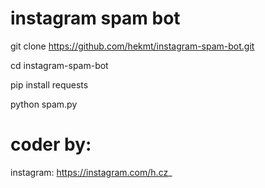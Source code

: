 # instagram spam bot


git clone https://github.com/hekmt/instagram-spam-bot.git

cd instagram-spam-bot

pip install requests

python spam.py

# coder by:
instagram: https://instagram.com/h.cz_
